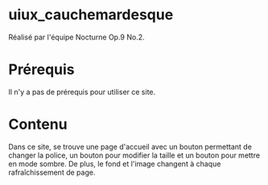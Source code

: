 # uiux_cauchemardesque
Réalisé par l'équipe Nocturne Op.9 No.2.

# Prérequis
Il n'y a pas de prérequis pour utiliser ce site.

# Contenu
Dans ce site, se trouve une page d'accueil avec un bouton permettant de changer la police, un bouton pour modifier la taille et un bouton pour mettre en mode sombre.
De plus, le fond et l'image changent à chaque rafraîchissement de page.
